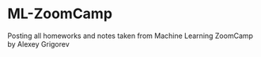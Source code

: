 # ML-ZoomCamp
Posting all homeworks and notes taken from Machine Learning ZoomCamp by Alexey Grigorev
